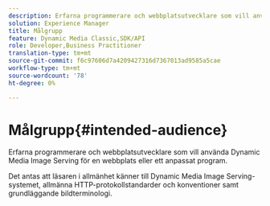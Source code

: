 ```yaml
---
description: Erfarna programmerare och webbplatsutvecklare som vill använda Dynamic Media Image Serving för en webbplats eller ett anpassat program.
solution: Experience Manager
title: Målgrupp
feature: Dynamic Media Classic,SDK/API
role: Developer,Business Practitioner
translation-type: tm+mt
source-git-commit: f6c97606d7a4209427316d7367013ad9585a5cae
workflow-type: tm+mt
source-wordcount: '78'
ht-degree: 0%

---
```



# Målgrupp{#intended-audience}

Erfarna programmerare och webbplatsutvecklare som vill använda Dynamic Media Image Serving för en webbplats eller ett anpassat program.

Det antas att läsaren i allmänhet känner till Dynamic Media Image Serving-systemet, allmänna HTTP-protokollstandarder och konventioner samt grundläggande bildterminologi.
